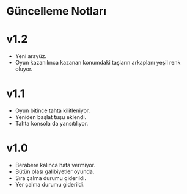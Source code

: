 # Güncelleme Notları

# v1.2
- Yeni arayüz.
- Oyun kazanılınca kazanan konumdaki taşların arkaplanı yeşil renk oluyor.

# v1.1
- Oyun bitince tahta kilitleniyor.
- Yeniden başlat tuşu eklendi.
- Tahta konsola da yansıtılıyor.

# v1.0
- Berabere kalınca hata vermiyor.
- Bütün olası galibiyetler oyunda.
- Sıra çalma durumu giderildi.
- Yer çalma durumu giderildi.
